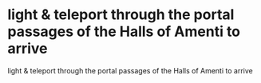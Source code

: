 # light & teleport through the portal passages of the Halls of Amenti to arrive

light & teleport through the portal passages of the Halls of Amenti to arrive